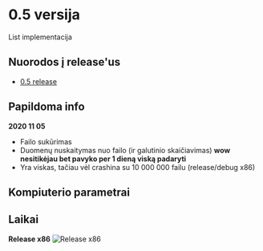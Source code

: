 # 0.5 versija
List implementacija
## Nuorodos į release'us
* [0.5 release](https://github.com/iLoveCepelinai/Objektinis_programavimas/releases/tag/v0.5)
## Papildoma info
**2020 11 05**
* Failo sukūrimas
* Duomenų nuskaitymas nuo failo (ir galutinio skaičiavimas)
**wow nesitikėjau bet pavyko per 1 dieną viską padaryti**
* Yra viskas, tačiau vėl crashina su 10 000 000 failu (release/debug x86)
## Kompiuterio parametrai

## Laikai
**Release x86**
![Release x86](https://github.com/iLoveCepelinai/Objektinis_programavimas/blob/v_0.5/list_x86.png?raw=true)
